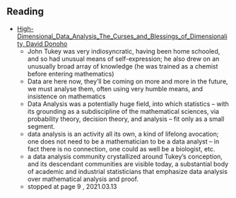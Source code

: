 ## Reading

* [High-Dimensional_Data_Analysis_The_Curses_and_Blessings_of_Dimensionality, David Donoho](https://www.researchgate.net/publication/220049061_High-Dimensional_Data_Analysis_The_Curses_and_Blessings_of_Dimensionality)
   * John Tukey was very indiosyncratic, having been home schooled, and so had unusual means of self-expression; he also drew on an unusually
broad array of knowledge (he was trained as a chemist before entering mathematics)
   * Data are here now, they’ll be coming on more and more in the future, we must analyse them, often using very humble means, and insistence on mathematics
   * Data Analysis was a potentially huge field, into which statistics – with its grounding as a subdiscipline of the mathematical sciences, via probability theory, decision theory, and analysis – fit only as a small segment.
   * data analysis is an activity all its own, a kind of lifelong avocation; one does not need to be a mathematician to be a data analyst – in fact there is no connection, one could as well be a biologist, etc.
   * a data analysis community crystallized around Tukey’s conception, and its descendant communities are visible today, a substantial body of academic and industrial statisticians that emphasize data analysis over mathematical analysis and proof.
   * stopped at page 9 , 2021.03.13

